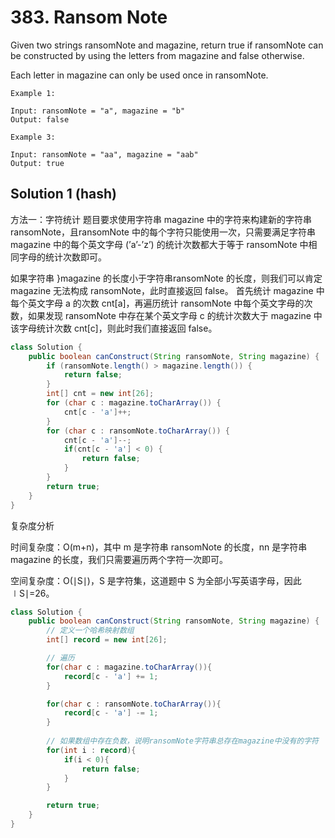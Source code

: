 # 383. Ransom Note

Given two strings ransomNote and magazine, return true if ransomNote can be constructed by using the letters from magazine and false otherwise.

Each letter in magazine can only be used once in ransomNote.

 
```
Example 1:

Input: ransomNote = "a", magazine = "b"
Output: false
```

```
Example 3:

Input: ransomNote = "aa", magazine = "aab"
Output: true
```
## Solution 1 (hash)
方法一：字符统计
题目要求使用字符串 magazine 中的字符来构建新的字符串 ransomNote，且ransomNote 中的每个字符只能使用一次，只需要满足字符串 magazine 中的每个英文字母 (’a’-’z’) 的统计次数都大于等于 ransomNote 中相同字母的统计次数即可。

如果字符串 }magazine 的长度小于字符串ransomNote 的长度，则我们可以肯定 magazine 无法构成 ransomNote，此时直接返回 false。
首先统计 magazine 中每个英文字母 a 的次数 cnt[a]，再遍历统计 ransomNote 中每个英文字母的次数，如果发现 ransomNote 中存在某个英文字母 c 的统计次数大于 magazine 中该字母统计次数 cnt[c]，则此时我们直接返回 false。

```java
class Solution {
    public boolean canConstruct(String ransomNote, String magazine) {
        if (ransomNote.length() > magazine.length()) {
            return false;
        }
        int[] cnt = new int[26];
        for (char c : magazine.toCharArray()) {
            cnt[c - 'a']++;
        }
        for (char c : ransomNote.toCharArray()) {
            cnt[c - 'a']--;
            if(cnt[c - 'a'] < 0) {
                return false;
            }
        }
        return true;
    }
}
```

复杂度分析

时间复杂度：O(m+n)，其中 m 是字符串 ransomNote 的长度，nn 是字符串 magazine 的长度，我们只需要遍历两个字符一次即可。

空间复杂度：O(∣S∣)，S 是字符集，这道题中 S 为全部小写英语字母，因此 ∣S∣=26。

```java
class Solution {
    public boolean canConstruct(String ransomNote, String magazine) {
        // 定义一个哈希映射数组
        int[] record = new int[26];

        // 遍历
        for(char c : magazine.toCharArray()){
            record[c - 'a'] += 1;
        }

        for(char c : ransomNote.toCharArray()){
            record[c - 'a'] -= 1;
        }
        
        // 如果数组中存在负数，说明ransomNote字符串总存在magazine中没有的字符
        for(int i : record){
            if(i < 0){
                return false;
            }
        }

        return true;
    }
}
```